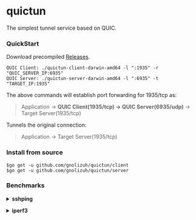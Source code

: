 # quictun

The simplest tunnel service based on QUIC.

### QuickStart

Download precompiled [Releases](https://github.com/gnolizuh/quictun/releases).

```
QUIC Client: ./quictun-client-darwin-amd64 -l ":1935" -r "QUIC_SERVER_IP:6935"
QUIC Server: ./quictun-server-darwin-amd64 -l ":6935" -t "TARGET_IP:1935"
```

The above commands will establish port forwarding for 1935/tcp as:

> Application -> **QUIC Client(1935/tcp) -> QUIC Server(6935/udp)** -> Target Server(1935/tcp) 

Tunnels the original connection:

> Application -> Target Server(1935/tcp) 

### Install from source

```
$go get -u github.com/gnolizuh/quictun/client
$go get -u github.com/gnolizuh/quictun/server
```

### Benchmarks


**<details><summary>sshping</summary>**
<p>

```bash
                            QUIC            TCP                            
ssh-Login-Time:              2.47  s         2.60  s
Minimum-Latency:             58.3 ms         59.0 ms
Median-Latency:              59.5 ms         59.8 ms
Average-Latency:             60.1 ms         60.1 ms
Average-Deviation:           3.32 ms         2.15 ms
Maximum-Latency:              105 ms         96.2 ms
Echo-Count:                 1.00 kB         1.00 kB
Upload-Size:                8.00 MB         8.00 MB
Upload-Rate:                 811 kB/s        810 kB/s
Download-Size:              8.00 MB         8.00 MB
Download-Rate:              2.45 MB/s       1.80 MB/s
```

</p>
</details>

**<details><summary>iperf3</summary>**
<p>

-   **QUIC**

```bash
[ ID] Interval           Transfer     Bitrate         Retr  Cwnd
[  5]   0.00-1.00   sec  11.2 MBytes  94.3 Mbits/sec    2   1.69 MBytes       
[  5]   1.00-2.00   sec  1.25 MBytes  10.5 Mbits/sec    0    639 KBytes       
[  5]   2.00-3.00   sec  0.00 Bytes  0.00 bits/sec    0    639 KBytes       
[  5]   3.00-4.00   sec  1.25 MBytes  10.5 Mbits/sec    0    639 KBytes       
[  5]   4.00-5.00   sec  1.25 MBytes  10.5 Mbits/sec    0    639 KBytes       
[  5]   5.00-6.00   sec  0.00 Bytes  0.00 bits/sec    0    639 KBytes       
[  5]   6.00-7.00   sec  1.25 MBytes  10.5 Mbits/sec    0    639 KBytes       
[  5]   7.00-8.00   sec  1.25 MBytes  10.5 Mbits/sec    0    639 KBytes       
[  5]   8.00-9.00   sec  0.00 Bytes  0.00 bits/sec    0    639 KBytes       
[  5]   9.00-10.00  sec  1.25 MBytes  10.5 Mbits/sec    0    639 KBytes       
- - - - - - - - - - - - - - - - - - - - - - - - -
[ ID] Interval           Transfer     Bitrate         Retr
[  5]   0.00-10.00  sec  18.8 MBytes  15.7 Mbits/sec    2             sender
[  5]   0.00-12.29  sec  9.69 MBytes  6.61 Mbits/sec                  receive
```
-   **TCP**
```bash
[ ID] Interval           Transfer     Bitrate         Retr  Cwnd
[  5]   0.00-1.00   sec  10.0 MBytes  83.8 Mbits/sec    1   5.31 MBytes       
[  5]   1.00-2.00   sec  1.25 MBytes  10.5 Mbits/sec    0   5.31 MBytes       
[  5]   2.00-3.00   sec  1.25 MBytes  10.5 Mbits/sec    2   5.31 MBytes       
[  5]   3.00-4.00   sec  0.00 Bytes  0.00 bits/sec    2   5.31 MBytes       
[  5]   4.00-5.00   sec  1.25 MBytes  10.5 Mbits/sec    2   5.31 MBytes       
[  5]   5.00-6.00   sec  1.25 MBytes  10.5 Mbits/sec    2   5.31 MBytes       
[  5]   6.00-7.00   sec  0.00 Bytes  0.00 bits/sec    3   5.31 MBytes       
[  5]   7.00-8.00   sec  1.25 MBytes  10.5 Mbits/sec    2   5.31 MBytes       
[  5]   8.00-9.00   sec  1.25 MBytes  10.5 Mbits/sec    2   2.62 MBytes       
[  5]   9.00-10.00  sec  0.00 Bytes  0.00 bits/sec    1   1.31 MBytes       
- - - - - - - - - - - - - - - - - - - - - - - - -
[ ID] Interval           Transfer     Bitrate         Retr
[  5]   0.00-10.00  sec  17.5 MBytes  14.7 Mbits/sec   17             sender
[  5]   0.00-10.57  sec  8.75 MBytes  6.95 Mbits/sec                  receiver
```

</p>
</details>

